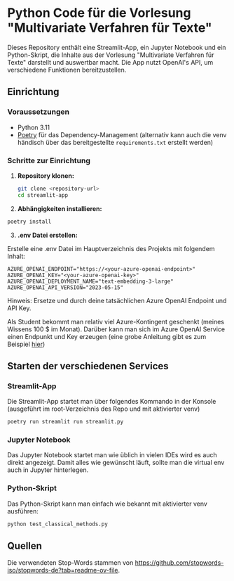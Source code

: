 # Python Code für die Vorlesung "Multivariate Verfahren für Texte"

Dieses Repository enthält eine Streamlit-App, ein Jupyter Notebook und ein Python-Skript, die Inhalte aus der Vorlesung "Multivariate Verfahren für Texte" darstellt und auswertbar macht. Die App nutzt OpenAI's API, um verschiedene Funktionen bereitzustellen.

## Einrichtung

### Voraussetzungen

- Python 3.11
- [Poetry](https://python-poetry.org/) für das Dependency-Management (alternativ kann auch die venv händisch über das bereitgestellte `requirements.txt` erstellt werden)

### Schritte zur Einrichtung

1. **Repository klonen:**

   ```sh
   git clone <repository-url>
   cd streamlit-app
   ````

2. **Abhängigkeiten installieren:**

```sh
poetry install
```

3. **.env Datei erstellen:**

Erstelle eine .env Datei im Hauptverzeichnis des Projekts mit folgendem Inhalt:

```
AZURE_OPENAI_ENDPOINT="https://<your-azure-openai-endpoint>"
AZURE_OPENAI_KEY="<your-azure-openai-key>"
AZURE_OPENAI_DEPLOYMENT_NAME="text-embedding-3-large"
AZURE_OPENAI_API_VERSION="2023-05-15"
```

Hinweis: Ersetze <your-azure-openai-endpoint> und <your-azure-openai-key> durch deine tatsächlichen Azure OpenAI Endpoint und API Key.

Als Student bekommt man relativ viel Azure-Kontingent geschenkt (meines Wissens 100 $ im Monat). 
Darüber kann man sich im Azure OpenAI Service einen Endpunkt und Key erzeugen (eine grobe Anleitung gibt es zum Beispiel [hier](https://learn.microsoft.com/en-us/azure/ai-services/openai/how-to/create-resource?pivots=web-portal))


## Starten der verschiedenen Services

### Streamlit-App

Die Streamlit-App startet man über folgendes Kommando in der Konsole (ausgeführt im root-Verzeichnis des Repo und mit aktivierter venv)

```sh
poetry run streamlit run streamlit.py
```

### Jupyter Notebook

Das Jupyter Notebook startet man wie üblich in vielen IDEs wird es auch direkt angezeigt. 
Damit alles wie gewünscht läuft, sollte man die virtual env auch in Jupyter hinterlegen.

### Python-Skript

Das Python-Skript kann man einfach wie bekannt mit aktivierter venv ausführen:

```sh
python test_classical_methods.py
```


## Quellen

Die verwendeten Stop-Words stammen von https://github.com/stopwords-iso/stopwords-de?tab=readme-ov-file.
